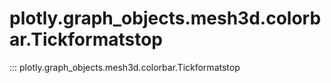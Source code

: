 # plotly.graph_objects.mesh3d.colorbar.Tickformatstop

::: plotly.graph_objects.mesh3d.colorbar.Tickformatstop
